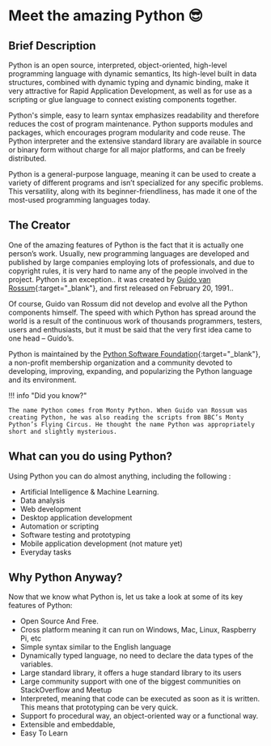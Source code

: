 # Meet the amazing Python :sunglasses:

## Brief Description
Python is an open source, interpreted, object-oriented, high-level programming language with dynamic semantics, Its high-level built in data structures, combined with dynamic typing and dynamic binding, make it very attractive for Rapid Application Development, as well as for use as a scripting or glue language to connect existing components together.

Python's simple, easy to learn syntax emphasizes readability and therefore reduces the cost of program maintenance. Python supports modules and packages, which encourages program modularity and code reuse. The Python interpreter and the extensive standard library are available in source or binary form without charge for all major platforms, and can be freely distributed.

Python is a general-purpose language, meaning it can be used to create a variety of different programs and isn’t specialized for any specific problems. This versatility, along with its beginner-friendliness, has made it one of the most-used programming languages today. 

## The Creator
One of the amazing features of Python is the fact that it is actually one person’s work. Usually, new programming languages are developed and published by large companies employing lots of professionals, and due to copyright rules, it is very hard to name any of the people involved in the project. Python is an exception.. it was created by [Guido van Rossum](https://en.wikipedia.org/wiki/Guido_van_Rossum){:target="_blank"}, and first released on  February 20, 1991..

Of course, Guido van Rossum did not develop and evolve all the Python components himself. The speed with which Python has spread around the world is a result of the continuous work of thousands programmers, testers, users and enthusiasts, but it must be said that the very first idea came to one head – Guido’s.

Python is maintained by the [Python Software Foundation](https://www.python.org/psf-landing/){:target="_blank"}, a non-profit membership organization and a community devoted to developing, improving, expanding, and popularizing the Python language and its environment.

!!! info "Did you know?"

    The name Python comes from Monty Python. When Guido van Rossum was creating Python, he was also reading the scripts from BBC’s Monty Python’s Flying Circus. He thought the name Python was appropriately short and slightly mysterious.


## What can you do using Python?

Using Python you can do almost anything, including the following :

- Artificial Intelligence & Machine Learning.
- Data analysis 
- Web development
- Desktop application development
- Automation or scripting
- Software testing and prototyping
- Mobile application development (not mature yet)
- Everyday tasks

## Why Python Anyway?
Now that we know what Python is, let us take a look at some of its key features of Python: 

- Open Source And Free.
- Cross platform meaning it can run on Windows, Mac, Linux, Raspberry Pi, etc
- Simple syntax similar to the English language 
- Dynamically typed language, no need to declare the data types of the variables.
- Large standard library, it offers a huge standard library to its users
- Large community support with one of the biggest communities on StackOverflow and Meetup
- Interpreted, meaning that code can be executed as soon as it is written. This means that prototyping can be very quick.
- Support fo procedural way, an object-oriented way or a functional way.
- Extensible and embeddable, 
- Easy To Learn
